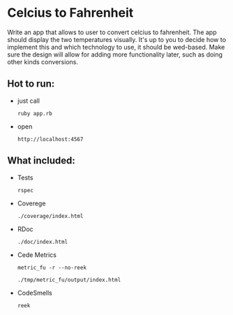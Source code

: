 Celcius to Fahrenheit
=========

Write an app that allows to user to convert celcius to fahrenheit.
The app should display the two temperatures visually.
It's up to you to decide how to implement this and which technology to use, it should be wed-based.
Make sure the design will allow for adding more functionality later, such as doing other kinds conversions.


Hot to run:
---------
*   just call

        ruby app.rb

*   open

        http://localhost:4567

What included:
---------
*   Tests

        rspec

*   Coverege

        ./coverage/index.html

*   RDoc

        ./doc/index.html

*   Cede Metrics

        metric_fu -r --no-reek

        ./tmp/metric_fu/output/index.html

*   CodeSmells

        reek


